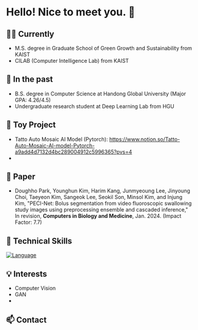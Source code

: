 # Hello! Nice to meet you. 👋

## 👨‍💼 Currently
- M.S. degree in Graduate School of Green Growth and Sustainability from KAIST <br>
- CILAB (Computer Intelligence Lab) from KAIST
## 💼 In the past

- B.S. degree in Computer Science at Handong Global University (Major GPA: 4.26/4.5)
- Undergraduate research student at Deep Learning Lab from HGU

## 🧸 Toy Project
- Tatto Auto Mosaic AI Model (Pytorch): https://www.notion.so/Tatto-Auto-Mosaic-AI-model-Pytorch-a9add4d7132d4bc289004912c5996365?pvs=4
- 

## 📃 Paper
- Doughho Park, Younghun Kim, Harim Kang, Junmyeoung Lee, Jinyoung Choi, Taeyeon Kim, Sangeok Lee, Seokil Son, Minsol Kim, and Injung Kim, "PECI-Net: Bolus segmentation from video fluoroscopic swallowing study images using preprocessing ensemble and cascaded inference," In revision, **Computers in Biology and Medicine**, Jan. 2024. (Impact Factor: 7.7)
  
## 🚀 Technical Skills

[![Language](https://img.shields.io/badge/Language-Python-blue)]()


## 💡 Interests

- Computer Vision
- GAN
- 

## 📫 Contact

